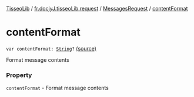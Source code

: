 [TisseoLib](../../index.md) / [fr.docjyJ.tisseoLib.request](../index.md) / [MessagesRequest](index.md) / [contentFormat](./content-format.md)

# contentFormat

`var contentFormat: `[`String`](https://kotlinlang.org/api/latest/jvm/stdlib/kotlin/-string/index.html)`?` [(source)](https://github.com/docjyJ/TisseoLib/tree/master/src/main/kotlin/fr/docjyJ/tisseoLib/request/MessagesRequest.kt#L20)

Format message contents

### Property

`contentFormat` - Format message contents